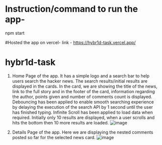 # Instruction/command to run the app-
npm start

#Hosted the app on vercel-
link - https://hybr1d-task.vercel.app/

# hybr1d-task
1. Home Page of the app. It has a simple logo and a search bar to help users search the hacker news. The search results/initial results are displayed in the cards. In the card, we are showing the title of the news, link to the full story and in the footer of the card, information regarding the author, points given and number of comments count is displayed. 
Debouncing has been applied to enable smooth searching experience by delaying the execution of the search API by 1 second until the user has finished typing. 
Infinite Scroll has been applied to load data when required. Initially only 10 results are displayed, when a user scrolls and hits the bottom then 10 more results are loaded.
![image](https://github.com/ILAroy-611/hybr1d-task/assets/63605660/76ceaafa-588d-4923-9127-597e077710be)

2. Details Page of the app. Here we are displaying the nested comments posted so far for the selected news card.
![image](https://github.com/ILAroy-611/hybr1d-task/assets/63605660/1e262d9f-fd78-4f1f-8cf2-5ad50c919be3)
